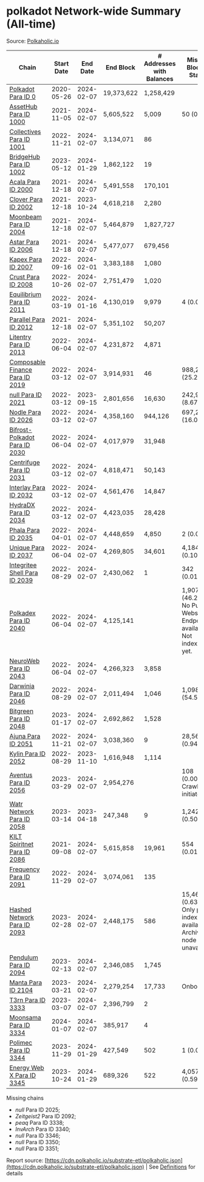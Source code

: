 # polkadot Network-wide Summary (All-time)

Source: [Polkaholic.io](https://polkaholic.io)


| Chain            | Start Date | End Date | End Block | # Addresses with Balances | Missing Blocks / Status |
| ---------------- | ---------- | ---------| --------- | ------------------------- | ----------------------- |
| [Polkadot Para ID 0](/polkadot/0-polkadot) | 2020-05-26 | 2024-02-07 | 19,373,622 |  1,258,429 |    |
| [AssetHub Para ID 1000](/polkadot/1000-assethub) | 2021-11-05 | 2024-02-07 | 5,605,522 |  5,009 | 50 (0.00%)  |
| [Collectives Para ID 1001](/polkadot/1001-collectives) | 2022-11-21 | 2024-02-07 | 3,134,071 |  86 |    |
| [BridgeHub Para ID 1002](/polkadot/1002-bridgehub) | 2023-05-12 | 2024-01-29 | 1,862,122 |  19 |    |
| [Acala Para ID 2000](/polkadot/2000-acala) | 2021-12-18 | 2024-02-07 | 5,491,558 |  170,101 |    |
| [Clover Para ID 2002](/polkadot/2002-clover) | 2021-12-18 | 2023-10-24 | 4,618,218 |  2,280 |    |
| [Moonbeam Para ID 2004](/polkadot/2004-moonbeam) | 2021-12-18 | 2024-02-07 | 5,464,879 |  1,827,727 |    |
| [Astar Para ID 2006](/polkadot/2006-astar) | 2021-12-18 | 2024-02-07 | 5,477,077 |  679,456 |    |
| [Kapex Para ID 2007](/polkadot/2007-kapex) | 2022-09-16 | 2024-02-01 | 3,383,188 |  1,080 |    |
| [Crust Para ID 2008](/polkadot/2008-crust) | 2022-10-26 | 2024-02-07 | 2,751,479 |  1,020 |    |
| [Equilibrium Para ID 2011](/polkadot/2011-equilibrium) | 2022-03-19 | 2024-01-16 | 4,130,019 |  9,979 | 4 (0.00%)  |
| [Parallel Para ID 2012](/polkadot/2012-parallel) | 2021-12-18 | 2024-02-07 | 5,351,102 |  50,207 |    |
| [Litentry Para ID 2013](/polkadot/2013-litentry) | 2022-06-04 | 2024-02-07 | 4,231,872 |  4,871 |    |
| [Composable Finance Para ID 2019](/polkadot/2019-composable) | 2022-03-12 | 2024-02-07 | 3,914,931 |  46 | 988,228 (25.24%)  |
| [null Para ID 2021](/polkadot/2021-efinity) | 2022-03-12 | 2023-09-15 | 2,801,656 |  16,630 | 242,949 (8.67%)  |
| [Nodle Para ID 2026](/polkadot/2026-nodle) | 2022-03-12 | 2024-02-07 | 4,358,160 |  944,126 | 697,249 (16.00%)  |
| [Bifrost-Polkadot Para ID 2030](/polkadot/2030-bifrost) | 2022-06-04 | 2024-02-07 | 4,017,979 |  31,948 |    |
| [Centrifuge Para ID 2031](/polkadot/2031-centrifuge) | 2022-03-12 | 2024-02-07 | 4,818,471 |  50,143 |    |
| [Interlay Para ID 2032](/polkadot/2032-interlay) | 2022-03-12 | 2024-02-07 | 4,561,476 |  14,847 |    |
| [HydraDX Para ID 2034](/polkadot/2034-hydradx) | 2022-03-12 | 2024-02-07 | 4,423,035 |  28,428 |    |
| [Phala Para ID 2035](/polkadot/2035-phala) | 2022-04-01 | 2024-02-07 | 4,448,659 |  4,850 | 2 (0.00%)  |
| [Unique Para ID 2037](/polkadot/2037-unique) | 2022-06-04 | 2024-02-07 | 4,269,805 |  34,601 | 4,184 (0.10%)  |
| [Integritee Shell Para ID 2039](/polkadot/2039-integritee) | 2022-08-29 | 2024-02-07 | 2,430,062 |  1 | 342 (0.01%)  |
| [Polkadex Para ID 2040](/polkadot/2040-polkadex) | 2022-06-04 | 2024-02-07 | 4,125,141 |   | 1,907,595 (46.24%) No Public Websocket Endpoint available: Not indexing yet. |
| [NeuroWeb Para ID 2043](/polkadot/2043-neuroweb) | 2022-06-04 | 2024-02-07 | 4,266,323 |  3,858 |    |
| [Darwinia Para ID 2046](/polkadot/2046-darwinia) | 2022-08-29 | 2024-02-07 | 2,011,494 |  1,046 | 1,098,047 (54.59%)  |
| [Bitgreen Para ID 2048](/polkadot/2048-bitgreen) | 2023-01-17 | 2024-02-07 | 2,692,862 |  1,528 |    |
| [Ajuna Para ID 2051](/polkadot/2051-ajuna) | 2022-11-21 | 2024-02-07 | 3,038,360 |  9 | 28,565 (0.94%)  |
| [Kylin Para ID 2052](/polkadot/2052-kylin) | 2022-08-29 | 2023-11-10 | 1,616,948 |  1,114 |    |
| [Aventus Para ID 2056](/polkadot/2056-aventus) | 2023-03-29 | 2024-02-07 | 2,954,276 |   | 108 (0.00%) Crawling initiated |
| [Watr Network Para ID 2058](/polkadot/2058-watr) | 2023-03-14 | 2023-04-18 | 247,348 |  9 | 1,242 (0.50%)  |
| [KILT Spiritnet Para ID 2086](/polkadot/2086-kilt) | 2021-09-08 | 2024-02-07 | 5,615,858 |  19,961 | 554 (0.01%)  |
| [Frequency Para ID 2091](/polkadot/2091-frequency) | 2022-11-29 | 2024-02-07 | 3,074,061 |  135 |    |
| [Hashed Network Para ID 2093](/polkadot/2093-hashed) | 2023-02-28 | 2024-02-07 | 2,448,175 |  586 | 15,464 (0.63%) Only partial index available: Archive node unavailable |
| [Pendulum Para ID 2094](/polkadot/2094-pendulum) | 2023-02-13 | 2024-02-07 | 2,346,085 |  1,745 |    |
| [Manta Para ID 2104](/polkadot/2104-manta) | 2023-03-21 | 2024-02-07 | 2,279,254 |  17,733 |   Onboarding |
| [T3rn Para ID 3333](/polkadot/3333-t3rn) | 2023-03-07 | 2024-02-07 | 2,396,799 |  2 |    |
| [Moonsama Para ID 3334](/polkadot/3334-moonsama) | 2024-01-07 | 2024-02-07 | 385,917 |  4 |    |
| [Polimec Para ID 3344](/polkadot/3344-polimec) | 2023-11-29 | 2024-01-29 | 427,549 |  502 | 1 (0.00%)  |
| [Energy Web X Para ID 3345](/polkadot/3345-energywebx) | 2023-10-24 | 2024-01-29 | 689,326 |  522 | 4,057 (0.59%)  |

Missing chains


* *null* Para ID 2025; 
* *Zeitgeist2* Para ID 2092; 
* *peaq* Para ID 3338; 
* *InvArch* Para ID 3340; 
* *null* Para ID 3346; 
* *null* Para ID 3350; 
* *null* Para ID 3351; 

Report source: [https://cdn.polkaholic.io/substrate-etl/polkaholic.json](https://cdn.polkaholic.io/substrate-etl/polkaholic.json) | See [Definitions](/DEFINITIONS.md) for details
